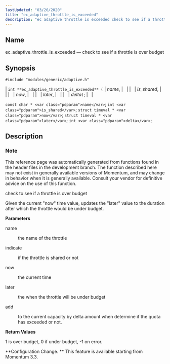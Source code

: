 ```yaml
---
lastUpdated: "03/26/2020"
title: "ec_adaptive_throttle_is_exceeded"
description: "ec adaptive throttle is exceeded check to see if a throttle is over budget int ec adaptive throttle is exceeded name is shared now later delta const char name int is shared struct timeval now struct timeval later int delta This reference page was automatically generated from functions found in..."
---
```


<a name="apis.ec_adaptive_throttle_is_exceeded"></a> 
## Name

ec_adaptive_throttle_is_exceeded — check to see if a throttle is over budget

## Synopsis

`#include "modules/generic/adaptive.h"`

| `int **ec_adaptive_throttle_is_exceeded** (` | <var class="pdparam">name</var>, |   |
|   | <var class="pdparam">is_shared</var>, |   |
|   | <var class="pdparam">now</var>, |   |
|   | <var class="pdparam">later</var>, |   |
|   | <var class="pdparam">delta</var>`)`; |   |

`const char * <var class="pdparam">name</var>`;
`int <var class="pdparam">is_shared</var>`;
`struct timeval * <var class="pdparam">now</var>`;
`struct timeval * <var class="pdparam">later</var>`;
`int <var class="pdparam">delta</var>`;<a name="idp46842320"></a> 
## Description

### Note

This reference page was automatically generated from functions found in the header files in the development branch. The function described here may not exist in generally available versions of Momentum, and may change in behavior when it is generally available. Consult your vendor for definitive advice on the use of this function.

check to see if a throttle is over budget

Given the current "now" time value, updates the "later" value to the duration after which the throttle would be under budget.

**<a name="idp46845760"></a> Parameters**

<dl class="variablelist">

<dt>name</dt>

<dd>

the name of the throttle

</dd>

<dt>indicate</dt>

<dd>

if the throttle is shared or not

</dd>

<dt>now</dt>

<dd>

the current time

</dd>

<dt>later</dt>

<dd>

the when the throttle will be under budget

</dd>

<dt>add</dt>

<dd>

to the current capacity by delta amount when determine if the quota has exceeded or not.

</dd>

</dl>

**<a name="idp46855936"></a> Return Values**

1 is over budget, 0 if under budget, -1 on error.

**Configuration Change. ** This feature is available starting from Momentum 3.3.